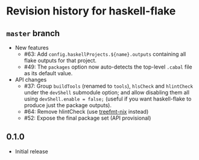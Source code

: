 # Revision history for haskell-flake

## `master` branch

- New features
  - #63: Add `config.haskellProjects.${name}.outputs` containing all flake outputs for that project.
  - #49: The `packages` option now auto-detects the top-level `.cabal` file as its default value.
- API changes
    - #37: Group `buildTools` (renamed to `tools`), `hlsCheck` and `hlintCheck` under the `devShell` submodule option; and allow disabling them all using `devShell.enable = false;` (useful if you want haskell-flake to produce just the package outputs).
    - #64: Remove hlintCheck (use [treefmt-nix](https://github.com/numtide/treefmt-nix#flake-parts) instead)
    - #52: Expose the final package set (API provisional)

## 0.1.0

- Initial release
